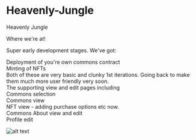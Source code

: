 # Heavenly-Jungle
Heavenly Jungle

Where we're at!

Super early development stages. We've got:  

Deployment of you're own commons contract  
Minting of NFTs  
Both of these are very basic and clunky 1st iterations. Going back to make them much more user friendly very soon.  
The supporting view and edit pages including  
Commons selection  
Commons view  
NFT view - adding purchase options etc now.  
Commons About view and edit  
Profile edit  
  
![alt text](https://ipfs.io/ipfs/QmWSzEgmDTMA3QQhxuF8aMmFKKCq8cy6Yp846Swv9mFc3E)
